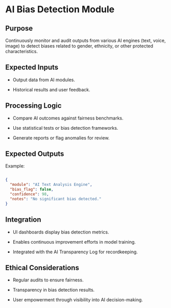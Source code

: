 # AI Bias Detection Module

## Purpose

Continuously monitor and audit outputs from various AI engines (text, voice, image) to detect biases related to gender,
ethnicity, or other protected characteristics.

## Expected Inputs

* Output data from AI modules.

* Historical results and user feedback.

## Processing Logic

* Compare AI outcomes against fairness benchmarks.

* Use statistical tests or bias detection frameworks.
* Generate reports or flag anomalies for review.

## Expected Outputs

Example:

```json

{
  "module": "AI Text Analysis Engine",
  "bias_flag": false,
  "confidence": 98,
  "notes": "No significant bias detected."
}

```

## Integration

* UI dashboards display bias detection metrics.

* Enables continuous improvement efforts in model training.
* Integrated with the AI Transparency Log for recordkeeping.

## Ethical Considerations

* Regular audits to ensure fairness.

* Transparency in bias detection results.
* User empowerment through visibility into AI decision-making.
